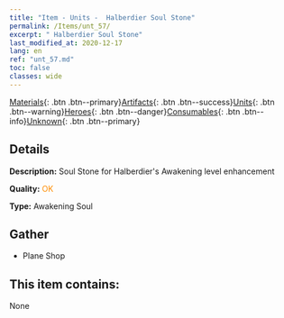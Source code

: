 ```yaml
---
title: "Item - Units -  Halberdier Soul Stone"
permalink: /Items/unt_57/
excerpt: " Halberdier Soul Stone"
last_modified_at: 2020-12-17
lang: en
ref: "unt_57.md"
toc: false
classes: wide
---
```

 [Materials](/Items/){: .btn .btn--primary}[Artifacts](/Items/Artifacts/){: .btn .btn--success}[Units](/Items/Units/){: .btn .btn--warning}[Heroes](/Items/Heroes/){: .btn .btn--danger}[Consumables](/Items/Consumables/){: .btn .btn--info}[Unknown](/Items/Unknown/){: .btn .btn--primary}

## Details
 **Description:** Soul Stone for Halberdier's Awakening level enhancement

 **Quality:** <span style="color: #FF8C00">OK</span>

 **Type:** Awakening Soul

## Gather

*    Plane Shop 

## This item contains:

  None


